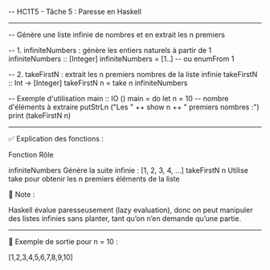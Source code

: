 -- HC1T5 - Tâche 5 : Paresse en Haskell

---

-- Génère une liste infinie de nombres et en extrait les n premiers

-- 1. infiniteNumbers : génère les entiers naturels à partir de 1
infiniteNumbers :: [Integer]
infiniteNumbers = [1..]  -- ou enumFrom 1

-- 2. takeFirstN : extrait les n premiers nombres de la liste infinie
takeFirstN :: Int -> [Integer]
takeFirstN n = take n infiniteNumbers

-- Exemple d'utilisation
main :: IO ()
main = do
    let n = 10  -- nombre d'éléments à extraire
    putStrLn ("Les " ++ show n ++ " premiers nombres :")
    print (takeFirstN n)


---

✅ Explication des fonctions :

Fonction	Rôle

infiniteNumbers	Génère la suite infinie : [1, 2, 3, 4, ...]
takeFirstN n	Utilise take pour obtenir les n premiers éléments de la liste


🧠 Note :

Haskell évalue paresseusement (lazy evaluation), donc on peut manipuler des listes infinies sans planter, tant qu’on n’en demande qu’une partie.


---

📌 Exemple de sortie pour n = 10 :

[1,2,3,4,5,6,7,8,9,10]
